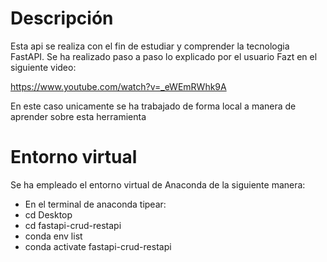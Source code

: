 # Descripción

Esta api se realiza con el fin de estudiar y comprender la tecnologia FastAPI.
Se ha realizado paso a paso lo explicado por el usuario Fazt en el siguiente video:

https://www.youtube.com/watch?v=_eWEmRWhk9A

En este caso unicamente se ha trabajado de forma local a manera de aprender sobre esta herramienta

# Entorno virtual

Se ha empleado el entorno virtual de Anaconda de la siguiente manera:

- En el terminal de anaconda tipear:
- cd Desktop
- cd fastapi-crud-restapi
- conda env list
- conda activate fastapi-crud-restapi
